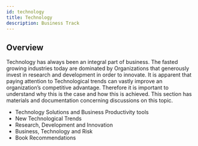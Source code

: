 ```yaml
---
id: technology
title: Technology
description: Business Track
---
```




## Overview

Technology has always been an integral part of business. The fasted growing industries today are dominated by Organizations that generously invest in research and development in order to innovate. It is apparent that paying attention to Technological trends can vastly improve an organization’s competitive advantage. Therefore it is important to understand why this is the case and how this is achieved. This section has materials and documentation concerning discussions on this topic.  
 
-	Technology Solutions and Business Productivity tools 
-	New Technological Trends 
-	Research, Development and Innovation 
-	Business, Technology and Risk 
-	Book Recommendations
